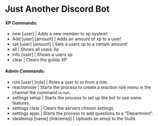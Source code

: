 # Just Another Discord Bot

#### XP Commands:
- new [user] | Adds a new member to xp system!
- Add [user] [amount] | Adds an amount of xp to a user!
- set [user] [amount] | Sets a users xp to a certain amount!
- all | Shows all users Xp
- info [user] | Shows a users xp
- clear | Clears the guilds XP

#### Admin Commands:
 - role [user] [role] | Roles a user to or from a role.
 - reactionrole | Starts the process to create a reaction role menu in the channel the command is run.
 - settings setup | Starts the process to set up the bot to use some features.
 - settings clear | Clears the servers chosen settings.
 - settings apps | Starts the process to add questions to a "Department".
 - stealemoji [name] [link/emoji] | Uploads an emoji to the Guild.
                                                                                                    
